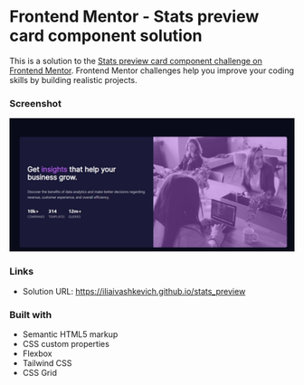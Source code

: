 # Frontend Mentor - Stats preview card component solution

This is a solution to the [Stats preview card component challenge on Frontend Mentor](https://www.frontendmentor.io/challenges/stats-preview-card-component-8JqbgoU62). Frontend Mentor challenges help you improve your coding skills by building realistic projects. 

### Screenshot

![](./screenshot.jpg)

### Links

- Solution URL: https://iliaivashkevich.github.io/stats_preview

### Built with

- Semantic HTML5 markup
- CSS custom properties
- Flexbox
- Tailwind CSS
- CSS Grid

